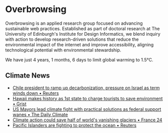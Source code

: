 # Overbrowsing

Overbrowsing is an applied research group focused on advancing sustainable web practices. Established as part of doctoral research at The University of Edinburgh's Institute for Design Informatics, we blend inquiry with action to develop research-driven solutions that reduce the environmental impact of the internet and improve accessibility, aligning technological potential with environmental stewardship.

<!-- clock-time -->
We have just 4 years, 1 months, 6 days to limit global warming to 1.5°C.
<!-- /clock-time -->

## Climate News
<!-- clock-news -->
- [Chile president to ramp up decarbonization, pressure on Israel as term winds down • Reuters](https://www.reuters.com/sustainability/climate-energy/chile-president-ramp-up-decarbonization-pressure-israel-term-winds-down-2025-06-01/)
- [Hawaii makes history as 1st state to charge tourists to save environment • Grist](https://grist.org/politics/hawai%ca%bbi-makes-history-as-first-state-to-charge-tourists-to-save-environment/ )
- [US Mayors lead climate fight with practical solutions as federal support wanes • The Daily Climate](https://www.dailyclimate.org/mayors-lead-climate-fight-with-practical-solutions-as-federal-support-wanes-2672234234.html )
- [Climate action could save half of world's vanishing glaciers • France 24](https://www.france24.com/en/live-news/20250529-climate-action-could-save-half-of-world-s-vanishing-glaciers-says-study )
- [Pacific Islanders are fighting to protect the ocean • Reuters](https://www.reuters.com/sustainability/society-equity/pacific-islanders-are-fighting-protect-ocean-now-world-must-too-2025-05-29/ )
<!-- /clock-news -->
